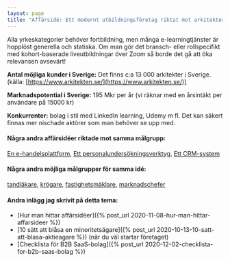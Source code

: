 ```yaml
---
layout: page
title: "Affärsidé: Ett modernt utbildningsföretag riktat mot arkitekter"
---
```

Alla yrkeskategorier behöver fortbildning, men många e-learningtjänster är hopplöst generella och statiska. Om man gör det bransch- eller rollspecifikt med kohort-baserade liveutbildningar över Zoom så borde det gå att öka relevansen avsevärt!

**Antal möjliga kunder i Sverige:** Det finns c:a 13 000 arkitekter i Sverige.(källa: [https://www.arkitekten.se/](https://www.arkitekten.se/))

**Marknadspotential i Sverige:** 195 Mkr per år (vi räknar med en årsintäkt per användare på 15000 kr)

**Konkurrenter:** bolag i stil med LinkedIn learning, Udemy m fl. Det kan säkert finnas mer nischade aktörer som man behöver se upp med.

#### Några andra affärsidéer riktade mot samma målgrupp:
[En e-handelsplattform](/affarsideer/en-e-handelsplattform-for-arkitekter/), [Ett personalundersökningsverktyg](/affarsideer/ett-personalundersokningsverktyg-for-arkitekter/), [Ett CRM-system](/affarsideer/ett-crm-system-for-arkitekter/)


#### Några andra möjliga målgrupper för samma idé:
[tandläkare](/affarsideer/ett-modernt-utbildningsforetag-riktat-mot-tandlakare/), [krögare](/affarsideer/ett-modernt-utbildningsforetag-riktat-mot-krogare/), [fastighetsmäklare](/affarsideer/ett-modernt-utbildningsforetag-riktat-mot-fastighetsmaklare/), [marknadschefer](/affarsideer/ett-modernt-utbildningsforetag-riktat-mot-marknadschefer/)

#### Andra inlägg jag skrivit på detta tema:
- [Hur man hittar affärsidéer]({% post_url 2020-11-08-hur-man-hittar-affarsideer %})
- [10 sätt att blåsa en minoritetsägare]({% post_url 2020-10-13-10-satt-att-blasa-aktieagare %}) (när du väl startar företaget)
- [Checklista för B2B SaaS-bolag]({% post_url 2020-12-02-checklista-for-b2b-saas-bolag %})

